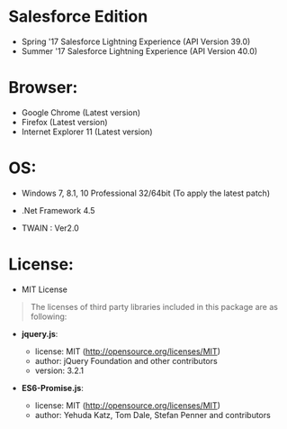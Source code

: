 # Salesforce Edition

- Spring '17 Salesforce Lightning Experience (API Version 39.0)
- Summer '17 Salesforce Lightning Experience (API Version 40.0)


# Browser: 

- Google Chrome (Latest version)
- Firefox (Latest version)
- Internet Explorer 11 (Latest version)


# OS: 

- Windows 7, 8.1, 10 Professional 32/64bit (To apply the latest patch)

- .Net Framework 4.5

- TWAIN : Ver2.0


# License:

- MIT License


> The licenses of third party libraries included in this package are as following:
- **jquery.js**:
  - license: MIT (http://opensource.org/licenses/MIT)
  - author: jQuery Foundation and other contributors
  - version: 3.2.1

- **ES6-Promise.js**:
  - license: MIT (http://opensource.org/licenses/MIT)
  - author: Yehuda Katz, Tom Dale, Stefan Penner and contributors





